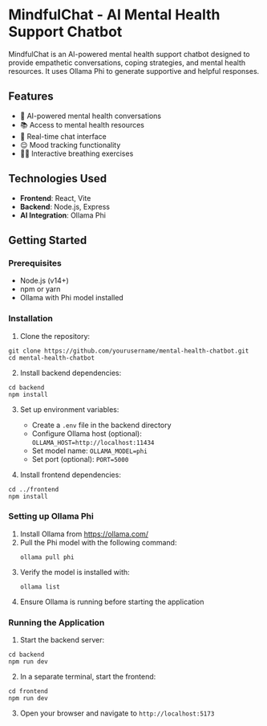 # MindfulChat - AI Mental Health Support Chatbot

MindfulChat is an AI-powered mental health support chatbot designed to provide empathetic conversations, coping strategies, and mental health resources. It uses Ollama Phi to generate supportive and helpful responses.

## Features

- 🧠 AI-powered mental health conversations
- 📚 Access to mental health resources
- 💬 Real-time chat interface
- 😌 Mood tracking functionality
- 🧘‍♂️ Interactive breathing exercises

## Technologies Used

- **Frontend**: React, Vite
- **Backend**: Node.js, Express
- **AI Integration**: Ollama Phi

## Getting Started

### Prerequisites

- Node.js (v14+)
- npm or yarn
- Ollama with Phi model installed

### Installation

1. Clone the repository:

```
git clone https://github.com/yourusername/mental-health-chatbot.git
cd mental-health-chatbot
```

2. Install backend dependencies:

```
cd backend
npm install
```

3. Set up environment variables:

   - Create a `.env` file in the backend directory
   - Configure Ollama host (optional): `OLLAMA_HOST=http://localhost:11434`
   - Set model name: `OLLAMA_MODEL=phi`
   - Set port (optional): `PORT=5000`

4. Install frontend dependencies:

```
cd ../frontend
npm install
```

### Setting up Ollama Phi

1. Install Ollama from https://ollama.com/
2. Pull the Phi model with the following command:
   ```
   ollama pull phi
   ```
3. Verify the model is installed with:
   ```
   ollama list
   ```
4. Ensure Ollama is running before starting the application

### Running the Application

1. Start the backend server:

```
cd backend
npm run dev
```

2. In a separate terminal, start the frontend:

```
cd frontend
npm run dev
```

3. Open your browser and navigate to `http://localhost:5173`
